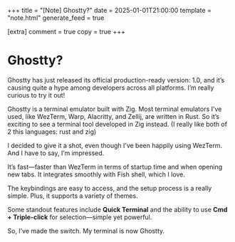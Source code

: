 +++
title = "[Note] Ghostty?"
date = 2025-01-01T21:00:00
template = "note.html"
generate_feed = true

[extra]
comment = true
copy = true
+++

# Ghostty?

Ghostty has just released its official production-ready version: 1.0, and it’s causing quite a hype among developers across all platforms. I’m really curious to try it out!

Ghostty is a terminal emulator built with Zig. Most terminal emulators I’ve used, like WezTerm, Warp, Alacritty, and Zellij, are written in Rust. So it’s exciting to see a terminal tool developed in Zig instead.
(I really like both of 2 this languages: rust and zig)

I decided to give it a shot, even though I’ve been happily using WezTerm. And I have to say, I’m impressed.

It’s fast—faster than WezTerm in terms of startup time and when opening new tabs. It integrates smoothly with Fish shell, which I love.

The keybindings are easy to access, and the setup process is a really simple. Plus, it supports a variety of themes.

Some standout features include **Quick Terminal** and the ability to use **Cmd + Triple-click** for selection—simple yet powerful.

So, I’ve made the switch. My terminal is now Ghostty.
